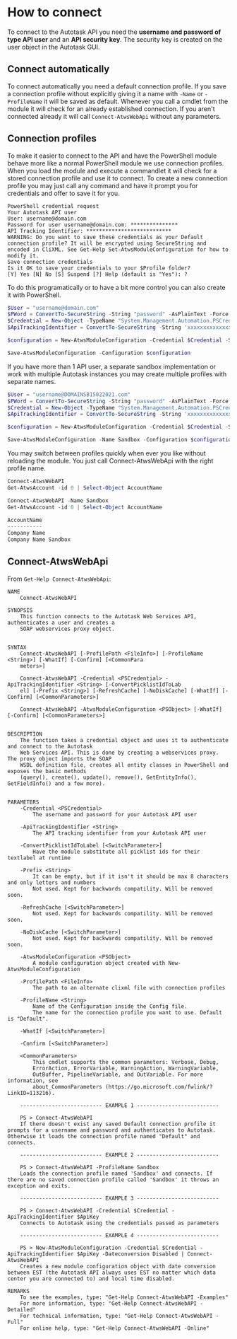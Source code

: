 # How to connect

To connect to the Autotask API you need the **username and password of type API user** and an **API security key**. The security key is created on the user object in the Autotask GUI.

## Connect automatically

To connect automatically you need a default connection profile. If you save a connection profile without explicitly giving it a name with `-Name` or `-ProfileName` it will be saved as default. Whenever you call a cmdlet from the module it will check for an already established connection. If you aren't connected already it will call `Connect-AtwsWebApi` without any parameters.

## Connection profiles

To make it easier to connect to the API and have the PowerShell module behave more like a normal PowerShell module we use connection profiles. When you load the module and execute a commandlet it will check for a stored connection profile and use it to connect. To create a new connection profile you may just call any command and have it prompt you for credentials and offer to save it for you.

```terminal
PowerShell credential request
Your Autotask API user
User: username@domain.com
Password for user username@domain.com: ***************
API Tracking Identifier: ***************************
WARNING: Do you want to save these credentials as your Default connection profile? It will be encrypted using SecureString and encoded in CliXML. See Get-Help Set-AtwsModuleConfiguration for how to modify it.
Save connection credentials
Is it OK to save your credentials to your $Profile folder?
[Y] Yes [N] No [S] Suspend [?] Help (default is "Yes"): ?
```

To do this programatically or to have a bit more control you can also create it with PowerShell.

```powershell
$User = "username@domain.com"
$PWord = ConvertTo-SecureString -String "password" -AsPlainText -Force
$Credential = New-Object -TypeName "System.Management.Automation.PSCredential" -ArgumentList $User, $PWord
$ApiTrackingIdentifier = ConvertTo-SecureString -String 'xxxxxxxxxxxxxxxxxxxxxxxxxxx' -AsPlainText -Force

$configuration = New-AtwsModuleConfiguration -Credential $Credential -SecureTrackingIdentifier $ApiTrackingIdentifier

Save-AtwsModuleConfiguration -Configuration $configuration
```

If you have more than 1 API user, a separate sandbox implementation or work with multiple Autotask instances you may create multiple profiles with separate names.

```powershell
$User = "username@DOMAINSB15022021.com"
$PWord = ConvertTo-SecureString -String "password" -AsPlainText -Force
$Credential = New-Object -TypeName "System.Management.Automation.PSCredential" -ArgumentList $User, $PWord
$ApiTrackingIdentifier = ConvertTo-SecureString -String 'xxxxxxxxxxxxxxxxxxxxxxxxxxx' -AsPlainText -Force

$configuration = New-AtwsModuleConfiguration -Credential $Credential -SecureTrackingIdentifier $ApiTrackingIdentifier

Save-AtwsModuleConfiguration -Name Sandbox -Configuration $configuration
```

You may switch between profiles quickly when ever you like without reloading the module. You just call Connect-AtwsWebApi with the right profile name.

```powershell
Connect-AtwsWebAPI
Get-AtwsAccount -id 0 | Select-Object AccountName

Connect-AtwsWebAPI -Name Sandbox
Get-AtwsAccount -id 0 | Select-Object AccountName

AccountName
-----------
Company Name
Company Name Sandbox
```

## Connect-AtwsWebApi

From `Get-Help Connect-AtwsWebApi`:

```text
NAME
    Connect-AtwsWebAPI
    
SYNOPSIS
    This function connects to the Autotask Web Services API, authenticates a user and creates a 
    SOAP webservices proxy object.
    
    
SYNTAX
    Connect-AtwsWebAPI [-ProfilePath <FileInfo>] [-ProfileName <String>] [-WhatIf] [-Confirm] [<CommonPara
    meters>]
    
    Connect-AtwsWebAPI -Credential <PSCredential> -ApiTrackingIdentifier <String> [-ConvertPicklistIdToLab
    el] [-Prefix <String>] [-RefreshCache] [-NoDiskCache] [-WhatIf] [-Confirm] [<CommonParameters>]
    
    Connect-AtwsWebAPI -AtwsModuleConfiguration <PSObject> [-WhatIf] [-Confirm] [<CommonParameters>]
    
    
DESCRIPTION
    The function takes a credential object and uses it to authenticate and connect to the Autotask
    Web Services API. This is done by creating a webservices proxy. The proxy object imports the SOAP 
    WSDL definition file, creates all entity classes in PowerShell and exposes the basic methods
    (query(), create(), update(), remove(), GetEntityInfo(), GetFieldInfo() and a few more).
    

PARAMETERS
    -Credential <PSCredential>
        The username and password for your Autotask API user
        
    -ApiTrackingIdentifier <String>
        The API tracking identifier from your Autotask API user
        
    -ConvertPicklistIdToLabel [<SwitchParameter>]
        Have the module substitute all picklist ids for their textlabel at runtime
        
    -Prefix <String>
        It can be empty, but if it isn't it should be max 8 characters and only letters and numbers
        Not used. Kept for backwards compatility. Will be removed soon.
        
    -RefreshCache [<SwitchParameter>]
        Not used. Kept for backwards compatility. Will be removed soon.
        
    -NoDiskCache [<SwitchParameter>]
        Not used. Kept for backwards compatility. Will be removed soon.
        
    -AtwsModuleConfiguration <PSObject>
        A module configuration object created with New-AtwsModuleConfiguration
        
    -ProfilePath <FileInfo>
        The path to an alternate clixml file with connection profiles
        
    -ProfileName <String>
        Name of the Configuration inside the Config file.
        The name for the connection profile you want to use. Default is "Default".
        
    -WhatIf [<SwitchParameter>]
        
    -Confirm [<SwitchParameter>]
        
    <CommonParameters>
        This cmdlet supports the common parameters: Verbose, Debug,
        ErrorAction, ErrorVariable, WarningAction, WarningVariable,
        OutBuffer, PipelineVariable, and OutVariable. For more information, see
        about_CommonParameters (https://go.microsoft.com/fwlink/?LinkID=113216). 
    
    -------------------------- EXAMPLE 1 --------------------------
    
    PS > Connect-AtwsWebAPI
    If there doesn't exist any saved Default connection profile it prompts for a username and password and authenticates to Autotask. Otherwise it loads the connection profile named "Default" and connects.

    -------------------------- EXAMPLE 2 --------------------------
    
    PS > Connect-AtwsWebAPI -ProfileName Sandbox
    Loads the connection profile named 'Sandbox' and connects. If there are no saved connection profile called 'Sandbox' it throws an exception and exits.
    
    -------------------------- EXAMPLE 3 --------------------------
    
    PS > Connect-AtwsWebAPI -Credential $Credential -ApiTrackingIdentifier $ApiKey
    Connects to Autotask using the credentials passed as parameters
   
    -------------------------- EXAMPLE 4 --------------------------
    
    PS > New-AtwsModuleConfiguration -Credential $Credential -ApiTrackingIdentifier $ApiKey -Dateconversion Disabled | Connect-AtwsWebAPI
    Creates a new module configuration object with date conversion between EST (the Autotask API always uses EST no matter which data center you are connected to) and local time disabled.
    
REMARKS
    To see the examples, type: "Get-Help Connect-AtwsWebAPI -Examples"
    For more information, type: "Get-Help Connect-AtwsWebAPI -Detailed"
    For technical information, type: "Get-Help Connect-AtwsWebAPI -Full"
    For online help, type: "Get-Help Connect-AtwsWebAPI -Online"
```